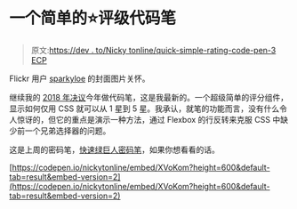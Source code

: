 # 一个简单的⭐评级代码笔

> 原文:[https://dev . to/Nicky tonline/quick-simple-rating-code-pen-3 ECP](https://dev.to/nickytonline/quick-simple-rating-code-pen-3ecp)

Flickr 用户 [sparkyloe](https://www.flickr.com/photos/sparkyloe/15120161855/in/photolist-oajyBg-avBS7M-QUxX5e-TnqJf2-U9vfTa-nPafTj-fuVxj8-CBWpvy-Wk96hy-q9ZtDR-ecdX2B-p37MkM-pVRSjS-sEYRnW-9qq5bj-4oYkqY-sok2ye-a6hRvL-ofdD1v-jJga8s-jDYFzN-r2miAg-ib9V3B-5uoVuk-dVX5FN-5Q5Vd6-bk4BZZ-afBYQM-jvLrbw-jaBH48-jDbRSe-oQTj54-niwfMj-37s5s4-dHZ3Gh-oFuZf5-UXwZ7y-WYHNzA-oXbfoB-98HqB6-nKxknK-7ENWXK-5LDT8e-bkH4KS-dG7gD9-4vVer3-rxCsvW-iQ4TAm-pfCc9e-SiCcQR) 的封面图片关怀。

继续我的 [2018 年决议](https://dev.to/nickytonline/2018-resolutions-1deo)今年做代码笔，这是我最新的。一个超级简单的评分组件，显示如何仅用 CSS 就可以从 1 星到 5 星。我承认，就笔的功能而言，没有什么令人惊讶的，但它的重点是演示一种方法，通过 Flexbox 的行反转来克服 CSS 中缺少前一个兄弟选择器的问题。

这是上周的密码笔，[快速绿巨人密码笔](https://dev.to/nickytonline/quick-hulk-code-pen-18i1)，如果你想看看的话。

[https://codepen.io/nickytonline/embed/XVoKom?height=600&default-tab=result&embed-version=2](https://codepen.io/nickytonline/embed/XVoKom?height=600&default-tab=result&embed-version=2)